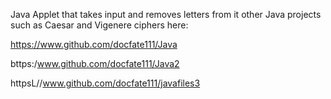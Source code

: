 Java Applet that takes input and removes letters from it
other Java projects such as Caesar and Vigenere ciphers here:


https://www.github.com/docfate111/Java

bttps:/www.github.com/docfate111/Java2

httpsL//www.github.com/docfate111/javafiles3
